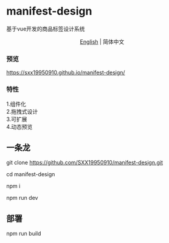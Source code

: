 # manifest-design
基于vue开发的商品标签设计系统

<div align="center"><a href="./README.md">English</a> | 简体中文</div>

### 预览
https://sxx19950910.github.io/manifest-design/

### 特性
1.组件化<br/>
2.拖拽式设计<br/>
3.可扩展<br/>
4.动态预览<br/>
## 一条龙
git clone https://github.com/SXX19950910/manifest-design.git <br/>

cd manifest-design<br/>

npm i<br/>

npm run dev

## 部署
npm run build
